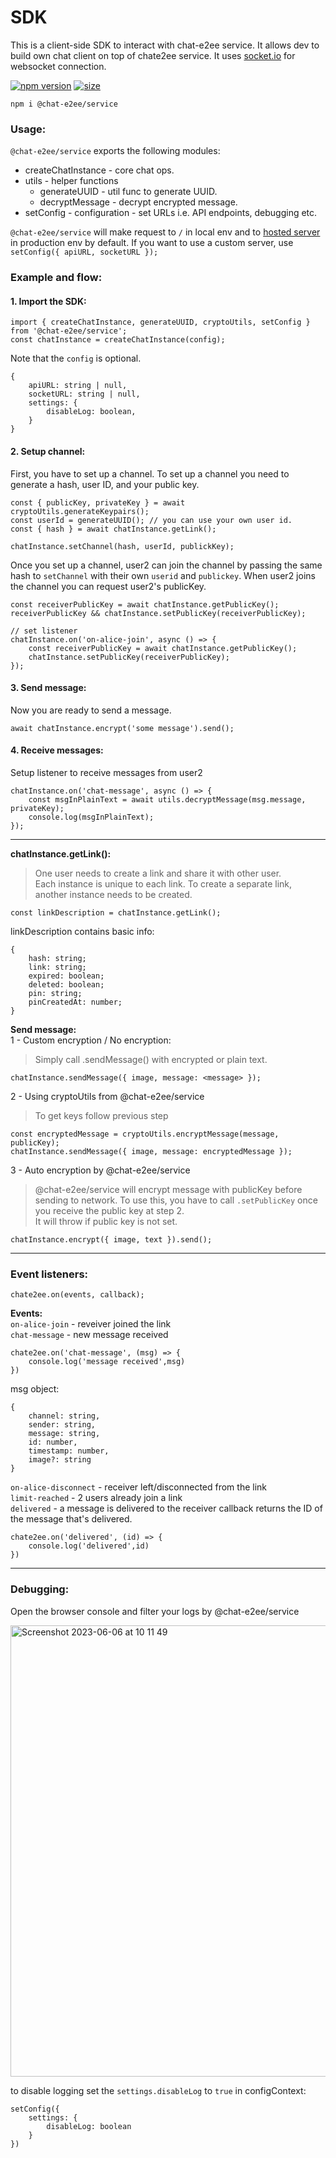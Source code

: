 # SDK
This is a client-side SDK to interact with chat-e2ee service. It allows dev to build own chat client on top of chate2ee service. It uses [socket.io](https://socket.io/) for websocket connection.    

[![npm version](https://img.shields.io/npm/v/@chat-e2ee/service.svg)](https://www.npmjs.com/package/@chat-e2ee/service)
  [![size](https://img.shields.io/bundlephobia/minzip/@chat-e2ee/service.svg)](https://bundlephobia.com/package/@chat-e2ee/service)
```
npm i @chat-e2ee/service
```

### Usage:

`@chat-e2ee/service` exports the following modules:  
 - createChatInstance - core chat ops.
 - utils - helper functions
   - generateUUID - util func to generate UUID.  
   - decryptMessage - decrypt encrypted message.  
 - setConfig - configuration - set URLs i.e. API endpoints, debugging etc.

`@chat-e2ee/service` will make request to `/` in local env and to [hosted server](https://chat-e2ee-2.azurewebsites.net) in production env by default. If you want to use a custom server, use `setConfig({ apiURL, socketURL });`

### Example and flow:  
#### 1. Import the SDK:
```
import { createChatInstance, generateUUID, cryptoUtils, setConfig } from '@chat-e2ee/service';
const chatInstance = createChatInstance(config);
```
Note that the `config` is optional. 
```
{
    apiURL: string | null,
    socketURL: string | null,
    settings: {
        disableLog: boolean,
    }
}
```
#### 2. Setup channel:
First, you have to set up a channel. To set up a channel you need to generate a hash, user ID, and your public key. 

```
const { publicKey, privateKey } = await cryptoUtils.generateKeypairs();
const userId = generateUUID(); // you can use your own user id.
const { hash } = await chatInstance.getLink();

chatInstance.setChannel(hash, userId, publickKey);
```
Once you set up a channel, user2 can join the channel by passing the same hash to `setChannel` with their own `userid` and `publickey`.
When user2 joins the channel you can request user2's publicKey. 

```
const receiverPublicKey = await chatInstance.getPublicKey();  
receiverPublicKey && chatInstance.setPublicKey(receiverPublicKey);

// set listener
chatInstance.on('on-alice-join', async () => {
    const receiverPublicKey = await chatInstance.getPublicKey();
    chatInstance.setPublicKey(receiverPublicKey);
});
```

#### 3. Send message:
Now you are ready to send a message. 
```
await chatInstance.encrypt('some message').send();
```

#### 4. Receive messages:
Setup listener to receive messages from user2
```
chatInstance.on('chat-message', async () => {
    const msgInPlainText = await utils.decryptMessage(msg.message, privateKey);
    console.log(msgInPlainText);
});
```

---

**chatInstance.getLink():**  
> One user needs to create a link and share it with other user.  
Each instance is unique to each link. To create a separate link, another instance needs to be created.
```
const linkDescription = chatInstance.getLink();
```
linkDescription contains basic info:
```
{
    hash: string;
    link: string;
    expired: boolean;
    deleted: boolean;
    pin: string;
    pinCreatedAt: number;
}
```

**Send message:**  
1 - Custom encryption / No encryption:  
> Simply call .sendMessage() with encrypted or plain text. 
```
chatInstance.sendMessage({ image, message: <message> });
```

2 - Using cryptoUtils from @chat-e2ee/service  
> To get keys follow previous step
```
const encryptedMessage = cryptoUtils.encryptMessage(message, publicKey);
chatInstance.sendMessage({ image, message: encryptedMessage });
```

3 - Auto encryption by @chat-e2ee/service  
> @chat-e2ee/service will encrypt message with publicKey before sending to network. To use this, you have to call `.setPublicKey` once you receive the public key at step 2.  
It will throw if public key is not set.

```
chatInstance.encrypt({ image, text }).send();
```

---
### Event listeners: 

```
chate2ee.on(events, callback);
```

**Events:**  
`on-alice-join` - reveiver joined the link  
`chat-message` - new message received  
```
chate2ee.on('chat-message', (msg) => {
    console.log('message received',msg)
})
```
msg object: 
```
{
    channel: string,
    sender: string,
    message: string,
    id: number,
    timestamp: number,
    image?: string
}
```
`on-alice-disconnect` - receiver left/disconnected from the link  
`limit-reached` - 2 users already join a link  
`delivered` - a message is delivered to the receiver  callback returns the ID of the message that's delivered.  
```
chate2ee.on('delivered', (id) => {
    console.log('delivered',id)
})
```
  

---
### Debugging: 
Open the browser console and filter your logs by @chat-e2ee/service  

<img width="722" alt="Screenshot 2023-06-06 at 10 11 49" src="https://github.com/muke1908/chat-e2ee/assets/20297989/78a6b894-0ffa-45d3-a572-417e92494d93">

to disable logging set the `settings.disableLog` to `true` in configContext: 
```
setConfig({
    settings: {
        disableLog: boolean
    }
})
```
